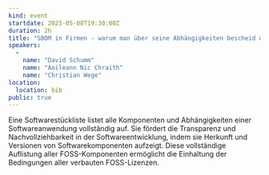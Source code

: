 ```yaml
---
kind: event
startdate: 2025-05-08T19:30:00Z
duration: 2h
title: "SBOM in Firmen - warum man über seine Abhängigkeiten bescheid wissen sollte"
speakers:
  -
    name: "David Schumm"
    name: "Aoileann Nic Chraith"
    name: "Christian Wege"
location:
  location: bib
public: true
---
```

Eine Softwarestückliste listet alle Komponenten und Abhängigkeiten 
einer Softwareanwendung vollständig auf. Sie fördert die 
Transparenz und Nachvollziehbarkeit in der Softwareentwicklung, 
indem sie Herkunft und Versionen von Softwarekomponenten aufzeigt. 
Diese vollständige Auflistung aller FOSS-Komponenten 
ermöglicht die Einhaltung der Bedingungen aller verbauten FOSS-Lizenzen.

